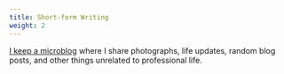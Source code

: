 ```yaml
---
title: Short-form Writing
weight: 2
---
```


[I keep a microblog](https://bryansebesta.net/) where I share photographs, life updates, random blog posts, and other things unrelated to professional life.
